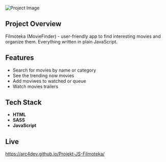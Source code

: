 ![Project Image](/src/images/project-image.png)

## Project Overview

Filmoteka (MovieFinder) - user-friendly app to find interesting movies and organize them. Everything written in plain JavaScript.

## Features

- Search for movies by name or category
- See the trending now movies
- Add moviwes to watched or queue
- Watch movies trailers

## Tech Stack

- **HTML**
- **SASS**
- **JavaScript**

## Live

https://arc4dev.github.io/Projekt-JS-Filmoteka/
